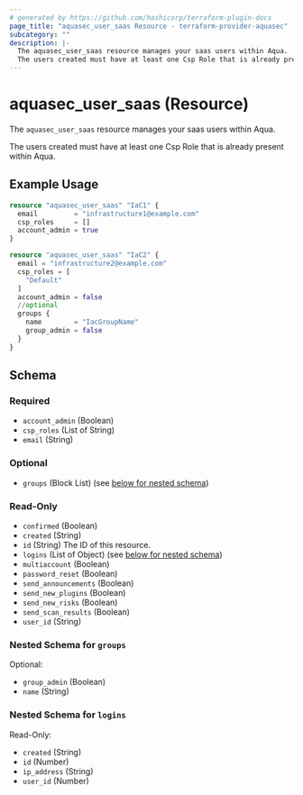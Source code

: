 ```yaml
---
# generated by https://github.com/hashicorp/terraform-plugin-docs
page_title: "aquasec_user_saas Resource - terraform-provider-aquasec"
subcategory: ""
description: |-
  The aquasec_user_saas resource manages your saas users within Aqua.
  The users created must have at least one Csp Role that is already present within Aqua.
---
```


# aquasec_user_saas (Resource)

The `aquasec_user_saas` resource manages your saas users within Aqua.

The users created must have at least one Csp Role that is already present within Aqua.

## Example Usage

```terraform
resource "aquasec_user_saas" "IaC1" {
  email         = "infrastructure1@example.com"
  csp_roles     = []
  account_admin = true
}

resource "aquasec_user_saas" "IaC2" {
  email = "infrastructure2@example.com"
  csp_roles = [
    "Default"
  ]
  account_admin = false
  //optional
  groups {
    name        = "IacGroupName"
    group_admin = false
  }
}
```

<!-- schema generated by tfplugindocs -->
## Schema

### Required

- `account_admin` (Boolean)
- `csp_roles` (List of String)
- `email` (String)

### Optional

- `groups` (Block List) (see [below for nested schema](#nestedblock--groups))

### Read-Only

- `confirmed` (Boolean)
- `created` (String)
- `id` (String) The ID of this resource.
- `logins` (List of Object) (see [below for nested schema](#nestedatt--logins))
- `multiaccount` (Boolean)
- `password_reset` (Boolean)
- `send_announcements` (Boolean)
- `send_new_plugins` (Boolean)
- `send_new_risks` (Boolean)
- `send_scan_results` (Boolean)
- `user_id` (String)

<a id="nestedblock--groups"></a>
### Nested Schema for `groups`

Optional:

- `group_admin` (Boolean)
- `name` (String)


<a id="nestedatt--logins"></a>
### Nested Schema for `logins`

Read-Only:

- `created` (String)
- `id` (Number)
- `ip_address` (String)
- `user_id` (Number)


